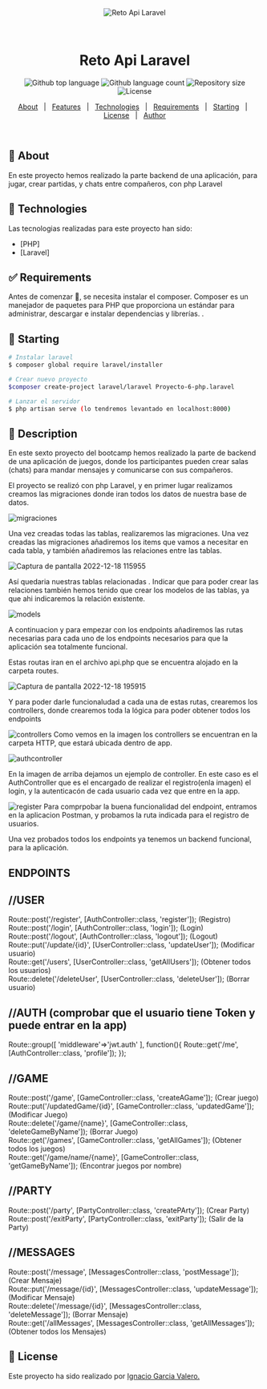 <div align="center" id="top"> 
  <img src="./.github/app.gif" alt="Reto Api Laravel" />

  &#xa0;

  <!-- <a href="https://retoapilaravel.netlify.app">Demo</a> -->
</div>

<h1 align="center">Reto Api Laravel</h1>

<p align="center">
  <img alt="Github top language" src="https://img.shields.io/github/languages/top/{{YOUR_GITHUB_USERNAME}}/reto-api-laravel?color=56BEB8">

  <img alt="Github language count" src="https://img.shields.io/github/languages/count/{{YOUR_GITHUB_USERNAME}}/reto-api-laravel?color=56BEB8">

  <img alt="Repository size" src="https://img.shields.io/github/repo-size/{{YOUR_GITHUB_USERNAME}}/reto-api-laravel?color=56BEB8">

  <img alt="License" src="https://img.shields.io/github/license/{{YOUR_GITHUB_USERNAME}}/reto-api-laravel?color=56BEB8">

  <!-- <img alt="Github issues" src="https://img.shields.io/github/issues/{{YOUR_GITHUB_USERNAME}}/reto-api-laravel?color=56BEB8" /> -->

  <!-- <img alt="Github forks" src="https://img.shields.io/github/forks/{{YOUR_GITHUB_USERNAME}}/reto-api-laravel?color=56BEB8" /> -->

  <!-- <img alt="Github stars" src="https://img.shields.io/github/stars/{{YOUR_GITHUB_USERNAME}}/reto-api-laravel?color=56BEB8" /> -->
</p>

<!-- Status -->

<!-- <h4 align="center"> 
	🚧  Reto Api Laravel 🚀 Under construction...  🚧
</h4> 

<hr> -->

<p align="center">
  <a href="#dart-about">About</a> &#xa0; | &#xa0; 
  <a href="#sparkles-features">Features</a> &#xa0; | &#xa0;
  <a href="#rocket-technologies">Technologies</a> &#xa0; | &#xa0;
  <a href="#white_check_mark-requirements">Requirements</a> &#xa0; | &#xa0;
  <a href="#checkered_flag-starting">Starting</a> &#xa0; | &#xa0;
  <a href="#memo-license">License</a> &#xa0; | &#xa0;
  <a href="https://github.com/{{YOUR_GITHUB_USERNAME}}" target="_blank">Author</a>
</p>

<br>

## :dart: About ##

En este proyecto hemos realizado la parte backend de una aplicación, para jugar, crear partidas, y chats entre compañeros, con php Laravel

## :rocket: Technologies ##

Las tecnologias realizadas para este proyecto han sido:

- [PHP]
- [Laravel]


## :white_check_mark: Requirements ##

Antes de comenzar :checkered_flag:, se necesita instalar el composer. Composer es un manejador de
paquetes para PHP que proporciona un
estándar para administrar, descargar e
instalar dependencias y librerías. .

## :checkered_flag: Starting ##

```bash
# Instalar laravel
$ composer global require laravel/installer

# Crear nuevo proyecto
$composer create-project laravel/laravel Proyecto-6-php.laravel

# Lanzar el servidor
$ php artisan serve (lo tendremos levantado en localhost:8000)

```

## 📝 Description ##

En este sexto proyecto del bootcamp hemos realizado la parte de backend de una aplicación de juegos, donde los participantes pueden crear salas (chats) para mandar mensajes y comunicarse con sus compañeros.

El proyecto se realizó con php Laravel, y en primer lugar realizamos creamos las migraciones donde iran todos los datos de nuestra base de datos.

![migraciones](https://user-images.githubusercontent.com/109297564/208314299-f930ada7-b7bb-448a-b625-48eb18d43ded.jpg)

Una vez creadas todas las tablas, realizaremos las migraciones. Una vez creadas las migraciones añadiremos los items que vamos a necesitar en cada tabla, y también añadiremos las relaciones entre las tablas.

![Captura de pantalla 2022-12-18 115955](https://user-images.githubusercontent.com/109297564/208314320-aa0b7bc0-5f51-4d5f-915d-b787f3de01c1.jpg)

Así quedaria nuestras tablas relacionadas .
Indicar que para poder crear las relaciones también hemos tenido que crear los modelos de las tablas, ya que ahi indicaremos la relación existente.

![models](https://user-images.githubusercontent.com/109297564/208314898-3221041d-acae-41b6-95e4-217491d12d78.jpg)

A continuacion y para empezar con los endpoints añadiremos las rutas necesarias para cada uno de los endpoints necesarios para que la aplicación sea totalmente funcional.

Estas routas iran en el archivo api.php que se encuentra alojado en la carpeta routes.

![Captura de pantalla 2022-12-18 195915](https://user-images.githubusercontent.com/109297564/208314487-94b20ec1-dab5-4bf7-9a5d-d81260129562.jpg)

Y para poder darle funcionaludad a cada una de estas rutas, crearemos los controllers, donde crearemos toda la lógica para poder obtener todos los endpoints

![controllers](https://user-images.githubusercontent.com/109297564/208314589-2c7e3ef7-60e9-4b35-b01e-a0e224ba4dfd.jpg)
Como vemos en la imagen los  controllers se encuentran en la carpeta HTTP, que estará ubicada dentro de app.


![authcontroller](https://user-images.githubusercontent.com/109297564/208314685-794f1de3-cac4-4665-a72a-10269f4e3aaf.jpg)

En la imagen de arriba dejamos un ejemplo de controller. En este caso es el AuthController que es el encargado de realizar el registro(enla imagen) el login, y la autenticacón de cada usuario cada vez que entre en la app.

![register](https://user-images.githubusercontent.com/109297564/208314735-2ed52aea-b192-4923-befb-8685969319f3.jpg)
Para comprpobar la buena funcionalidad del endpoint, entramos en la aplicacion Postman, y probamos la ruta indicada para el registro de usuarios.


Una vez probados todos los endpoints ya tenemos un backend funcional, para la aplicación.

## ENDPOINTS ##

## //USER
Route::post('/register', [AuthController::class, 'register']); (Registro)
<br>
Route::post('/login', [AuthController::class, 'login']); (Login)
<br>
Route::post('/logout', [AuthController::class, 'logout']); (Logout)
<br>
Route::put('/update/{id}', [UserController::class, 'updateUser']); (Modificar usuario)
<br>
Route::get('/users', [UserController::class, 'getAllUsers']); (Obtener todos los usuarios)
<br>
Route::delete('/deleteUser', [UserController::class, 'deleteUser']); (Borrar usuario)

## //AUTH (comprobar que el usuario tiene Token y puede entrar en la app)

Route::group([
    'middleware'=>'jwt.auth'
], function(){
    Route::get('/me',[AuthController::class, 'profile']);
});

## //GAME

Route::post('/game', [GameController::class, 'createAGame']); (Crear juego)
<br>
Route::put('/updatedGame/{id}', [GameController::class, 'updatedGame']); (Modificar Juego)
<br>
Route::delete('/game/{name}', [GameController::class, 'deleteGameByName']); (Borrar Juego)
<br>
Route::get('/games', [GameController::class, 'getAllGames']); (Obtener todos los juegos)
<br>
Route::get('/game/name/{name}', [GameController::class, 'getGameByName']); (Encontrar juegos por nombre)


 ## //PARTY

Route::post('/party', [PartyController::class, 'createPArty']); (Crear Party)
<br>
Route::post('/exitParty', [PartyController::class, 'exitParty']); (Salir de la Party)
<br>


## //MESSAGES

Route::post('/message', [MessagesController::class, 'postMessage']); (Crear Mensaje)
<br>
Route::put('/message/{id}', [MessagesController::class, 'updateMessage']); (Modificar Mensaje)
<br>
Route::delete('/message/{id}', [MessagesController::class, 'deleteMessage']); (Borrar Mensaje)
<br>
Route::get('/allMessages', [MessagesController::class, 'getAllMessages']); (Obtener todos los Mensajes)

## :memo: License ##

Este proyecto ha sido realizado por <a href="https://github.com/Naxete7">Ignacio Garcia Valero.</a>

